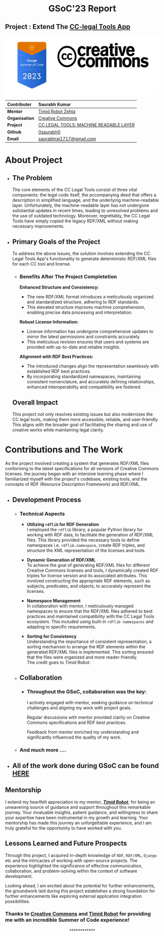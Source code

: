 <h1 align = "center">GSoC'23 Report</h1>

<h2>Project : Extend The <a href = "https://github.com/creativecommons/cc-legal-tools-app"> CC-legal Tools App </a></h2>


<p align="center">
  <img src="resources/banner-1.png">
</p>



| **Contributer**    | Saurabh Kumar                                                                                                 |
| :------            | :-------------------------------------------------------------------------------------------------------------|
| **Mentor**         | [Timid Robot Zehta](https://github.com/TimidRobot)                                                            |
| **Organisation**   | [Creative Commons](https://creativecommons.org/)                                                              |
| **Project**        | [CC LEGAL TOOLS: MACHINE READABLE LAYER](https://summerofcode.withgoogle.com/programs/2023/projects/9m8Ttuvo) |
| **Github**         | [0saurabh0](https://github.com/0saurabh0)                                                                     |   
| **Email**          | <a href="saurabhrai1717@gmail.com">saurabhrai1717@gmail.com</a>                                               |

# About Project
- ## The Problem
    The core elements of the CC Legal Tools consist of three vital components: the legal code itself, the accompanying deed that offers a description in simplified language, and the underlying machine-readable layer. Unfortunately, the machine-readable layer has not undergone substantial updates in recent times, leading to unresolved problems and the use of outdated technology. Moreover, regrettably, the CC Legal Tools have simply copied the legacy RDF/XML without making necessary improvements.

- ## Primary Goals of the Project 

    To address the above issues, the solution involves extending the CC Legal Tools App's functionality to generate deterministic RDF/XML files for each CC tool and license.

    - ### Benefits After The Project Completetion 

        **Enhanced Structure and Consistency:** 
        - The new RDF/XML format introduces a meticulously organized and standardized structure, adhering to RDF standards.
        - This elevated structure improves machine comprehension, enabling precise data processing and interpretation.
        
        
        **Robust License Information:** 
        - License information has undergone comprehensive updates to mirror the latest permissions and constraints accurately.
        - This meticulous revision ensures that users and systems are provided with up-to-date and reliable insights.
        
        
        **Alignment with RDF Best Practices:** 
        - The introduced changes align the representation seamlessly with established RDF best practices.
        - By incorporating standardized namespaces, maintaining consistent nomenclature, and accurately defining relationships, enhanced interoperability and compatibility are fostered.
        

    ## Overall Impact
    This project not only resolves existing issues but also modernizes the CC legal tools, making them more accessible, reliable, and user-friendly. This aligns with the broader goal of facilitating the sharing and use of creative works while maintaining legal clarity.


# Contributions and The Work
As the project involved creating a system that generates RDF/XML files conforming to the latest specifications for all versions of Creative Commons licenses. the journey began with an intensive learning phase where I familiarized myself with the project's codebase, existing tools, and the concepts of RDF (Resource Description Framework) and RDF/XML.

  - ## Development Process
    - ### Technical Aspects
      - **Utilizing `rdflib` for RDF Generation**  <br/>
          I employed the `rdflib` library, a popular Python library for working with RDF data, to facilitate the generation of RDF/XML files. This library provided the necessary tools to define namespaces i.e. `rdflib.namespace`, create RDF triples, and structure the XML representation of the licenses and tools.
      
      - **Dynamic Generation of RDF/XML**  <br/>
          To achieve the goal of generating RDF/XML files for different Creative Commons licenses and tools, I dynamically created RDF triples for license version and its associated attributes. This involved constructing the appropriate RDF elements, such as subjects, predicates, and objects, to accurately represent the licenses.

      - **Namespace Management**  <br/>
          In collaboration with mentor, I meticulously managed namespaces to ensure that the RDF/XML files adhered to best practices and maintained compatibility with the CC Legal Tools ecosystem. This included using built-in `rdflib namespaces` and adapting to specific requirements.

      - **Sorting for Consistency**  <br/>
          Understanding the importance of consistent representation, a sorting mechanism to arrange the RDF elements within the generated RDF/XML files is implemented. This sorting ensured that the files were organized and more reader-friendly.<br/>
          The credit goes to *Timid Robot*.
          

    - ## Collaboration <br/>
         - ### Throughout the GSoC, collaboration was the key: <br/>
            I actively engaged with mentor, seeking guidance on technical challenges and aligning my work with project goals. <br/>
            
            Regular discussions with mentor provided clarity on Creative Commons specifications and RDF best practices. <br/>
            
            Feedback from mentor enriched my understanding and significantly influenced the quality of my work. <br/>

    - ### And much more .... <br/>

- ## **All of the work done during GSoC can be found [HERE](https://github.com/creativecommons/cc-legal-tools-app/pull/357)**

## Mentorship
  I extend my heartfelt appreciation to my mentor, [***Timid Robot***](https://github.com/TimidRobot), for being an unwavering source of guidance and support throughout this remarkable journey. Your invaluable insights, patient guidance, and willingness to share your expertise have been instrumental in my growth and learning. Your mentorship has made this journey an unforgettable experience, and I am truly grateful for the opportunity to have worked with you.


## Lessons Learned and Future Prospects
Through this project, I acquired in-depth knowledge of `RDF`, `RDF/XML`, `Django` etc and the intricacies of working with open-source projects. The experience highlighted the significance of effective communication, collaboration, and problem-solving within the context of software development.

Looking ahead, I am excited about the potential for further enhancements, the groundwork laid during this project establishes a strong foundation for further enhancements like exploring external application integration possibilities.

### Thanks to [Creative Commons](https://creativecommons.org/) and [Timid Robot](https://github.com/TimidRobot) for providing me with an incredible Summer of Code experience!

<p align="center">
  ************
</p>
